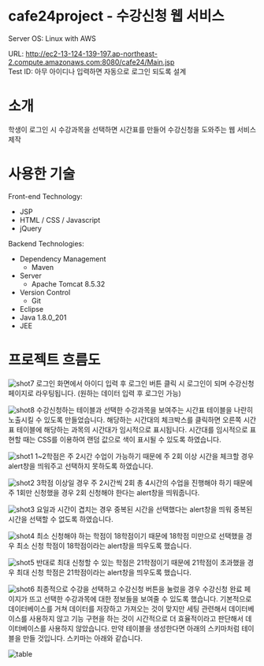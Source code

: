 # cafe24project - 수강신청 웹 서비스

Server OS: Linux with AWS<br>

URL: http://ec2-13-124-139-197.ap-northeast-2.compute.amazonaws.com:8080/cafe24/Main.jsp<br>
Test ID: 아무 아이디나 입력하면 자동으로 로그인 되도록 설계<br>

# 소개
학생이 로그인 시 수강과목을 선택하면 시간표를 만들어 수강신청을 도와주는 웹 서비스 제작

# 사용한 기술
Front-end Technology:
- JSP
- HTML / CSS / Javascript
- jQuery

Backend Technologies:
- Dependency Management
	- Maven
- Server
	- Apache Tomcat 8.5.32
- Version Control
	- Git
- Eclipse
- Java 1.8.0_201
- JEE

# 프로젝트 흐름도
![shot7](https://github.com/dmsqufn093/cafe24project/blob/master/WebContent/img2019/shot7.png)
로그인 화면에서 아이디 입력 후 로그인 버튼 클릭 시 로그인이 되며 수강신청 페이지로 라우팅됩니다. (원하는 데이터 입력 후 로그인 가능)

![shot8](https://github.com/dmsqufn093/cafe24project/blob/master/WebContent/img2019/shot8.png)
수강신청하는 테이블과 선택한 수강과목을 보여주는 시간표 테이블을 나란히 노출시킬 수 있도록 만들었습니다.
해당하는 시간대의 체크박스를 클릭하면 오른쪽 시간표 테이블에 해당하는 과목의 시간대가 임시적으로 표시됩니다.
시간대를 임시적으로 표현할 때는 CSS를 이용하여 랜덤 값으로 색이 표시될 수 있도록 하였습니다.

![shot1](https://github.com/dmsqufn093/cafe24project/blob/master/WebContent/img2019/shot1.png)
1~2학점은 주 2시간 수업이 가능하기 때문에 주 2회 이상 시간을 체크할 경우 alert창을 띄워주고 선택하지 못하도록 하였습니다.

![shot2](https://github.com/dmsqufn093/cafe24project/blob/master/WebContent/img2019/shot2.png)
3학점 이상일 경우 주 2시간씩 2회 총 4시간의 수업을 진행해야 하기 때문에 주 1회만 신청했을 경우 2회 신청해야 한다는 alert창을 띄워줍니다.

![shot3](https://github.com/dmsqufn093/cafe24project/blob/master/WebContent/img2019/shot3.png)
요일과 시간이 겹치는 경우 중복된 시간을 선택했다는 alert창을 띄워 중복된 시간을 선택할 수 없도록 하였습니다.

![shot4](https://github.com/dmsqufn093/cafe24project/blob/master/WebContent/img2019/shot4.png)
최소 신청해야 하는 학점이 18학점이기 때문에 18학점 미만으로 선택했을 경우 최소 신청 학점이 18학점이라는 alert창을 띄우도록 했습니다.

![shot5](https://github.com/dmsqufn093/cafe24project/blob/master/WebContent/img2019/shot5.png)
반대로 최대 신청할 수 있는 학점은 21학점이기 때문에 21학점이 초과했을 경우 최대 신청 학점은 21학점이라는 alert창을 띄우도록 했습니다.

![shot6](https://github.com/dmsqufn093/cafe24project/blob/master/WebContent/img2019/shot6.png)
최종적으로 수강을 선택하고 수강신청 버튼을 눌렀을 경우 수강신청 완료 페이지가 뜨고 선택한 수강과목에 대한 정보들을 보여줄 수 있도록 했습니다.
기본적으로 데이터베이스를 거쳐 데이터를 저장하고 가져오는 것이 맞지만 세팅 관련해서 데이터베이스를 사용하지 않고 기능 구현을 하는 것이 시간적으로 더 효율적이라고 판단해서 데이터베이스를 사용하지 않았습니다.
만약 테이블을 생성한다면 아래의 스키마처럼 테이블을 만들 것입니다. 스키마는 아래와 같습니다.

![table](https://github.com/dmsqufn093/cafe24project/blob/master/WebContent/img2019/table.png)

